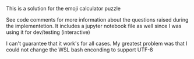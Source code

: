 This is a solution for the emoji calculator puzzle

See code comments for more information about the questions raised during the implementetion.
It includes a jupyter notebook file as well since I was using it for dev/testing (interactive)

I can't guarantee that it work's for all cases.
My greatest problem was that I could not change the WSL bash enconding to support UTF-8
